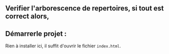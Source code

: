 
## Verifier l'arborescence de repertoires, si tout est correct alors,
## Démarrerle projet : 

Rien à installer ici, il suffit d'ouvrir le fichier `index.html`.

